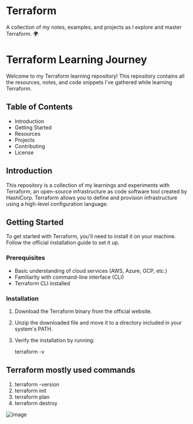# Terraform
A collection of my notes, examples, and projects as I explore and master Terraform. 🌍

# Terraform Learning Journey

Welcome to my Terraform learning repository! This repository contains all the resources, notes, and code snippets I've gathered while learning Terraform.

## Table of Contents

- Introduction
- Getting Started
- Resources
- Projects
- Contributing
- License

## Introduction

This repository is a collection of my learnings and experiments with Terraform, an open-source infrastructure as code software tool created by HashiCorp. Terraform allows you to define and provision infrastructure using a high-level configuration language.

## Getting Started

To get started with Terraform, you'll need to install it on your machine. Follow the official installation guide to set it up.

### Prerequisites

- Basic understanding of cloud services (AWS, Azure, GCP, etc.)
- Familiarity with command-line interface (CLI)
- Terraform CLI installed

### Installation

1. Download the Terraform binary from the official website.
2. Unzip the downloaded file and move it to a directory included in your system's PATH.
3. Verify the installation by running:

   terraform -v

## Terraform mostly used commands

1. terraform -version
2. terraform init
3. terraform plan
4. terraform destroy

![image](https://github.com/user-attachments/assets/0b8f9659-ff8d-4d8f-ab84-101fbba02602)


